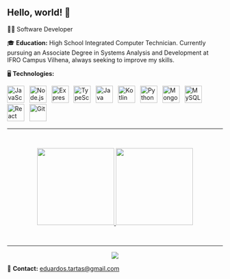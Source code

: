 ## Hello, world! 👋

👨‍💻 Software Developer

🎓 **Education:** High School Integrated Computer Technician. Currently pursuing an Associate Degree in Systems Analysis and Development at IFRO Campus Vilhena, always seeking to improve my skills.

🖥️ **Technologies:**

<p>
  <img title="JavaScript" alt="JavaScript" src="https://skillicons.dev/icons?i=javascript" height="40"/>
  &nbsp;
  <img title="Node.js" alt="Node.js" src="https://skillicons.dev/icons?i=nodejs" height="40"/>
  &nbsp;
  <img title="Express" alt="Express" src="https://skillicons.dev/icons?i=express" height="40"/>
  &nbsp;
  <img title="TypeScript" alt="TypeScript" src="https://skillicons.dev/icons?i=typescript" height="40"/>
  &nbsp;
  <img title="Java" alt="Java" src="https://skillicons.dev/icons?i=java" height="40"/>
  &nbsp;
  <img title="Kotlin" alt="Kotlin" src="https://skillicons.dev/icons?i=kotlin" height="40"/>
  &nbsp;
  <img title="Python" alt="Python" src="https://skillicons.dev/icons?i=python" height="40"/>
  &nbsp;
  <img title="MongoDB" alt="MongoDB" src="https://skillicons.dev/icons?i=mongodb" height="40"/>
  &nbsp;
  <img title="MySQL" alt="MySQL" src="https://skillicons.dev/icons?i=mysql" height="40"/>
  &nbsp;
  <img title="React" alt="React" src="https://skillicons.dev/icons?i=react" height="40"/>
  &nbsp;
  <img title="Git" alt="Git" src="https://skillicons.dev/icons?i=git" height="40"/>
</p>


---

<br/>

<p align="center">
  <a href="https://github.com/EduardoTartas">
    <img height="180em" src="https://github-readme-stats.vercel.app/api/top-langs/?username=EduardoTartas&layout=compact&theme=tokyonight&locale=en&hide_border=true&bg_color=0D1117"/>
  </a>
  <a href="https://git.io/streak-stats">
    <img height="180em" src="https://streak-stats.demolab.com?user=EduardoTartas&theme=tokyonight&locale=en&hide_border=true&background=0D1117"/>
  </a>
</p>

<br/>

---

<p align="center">
  <img src="https://capsule-render.vercel.app/api?type=waving&color=FF7F00&height=120&section=footer"/>
</p>

📧 **Contact:** eduardos.tartas@gmail.com
